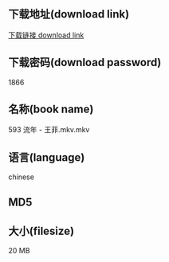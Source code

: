 ## 下载地址(download link)
[下载链接 download link](https://voluble-croquembouche-d321dc.netlify.app/?s=593+%E6%B5%81%E5%B9%B4+-+%E7%8E%8B%E8%8F%B2.mkv)

## 下载密码(download password)
1866

## 名称(book name)
593 流年 - 王菲.mkv.mkv

## 语言(language)
chinese

## MD5


## 大小(filesize)
20 MB

